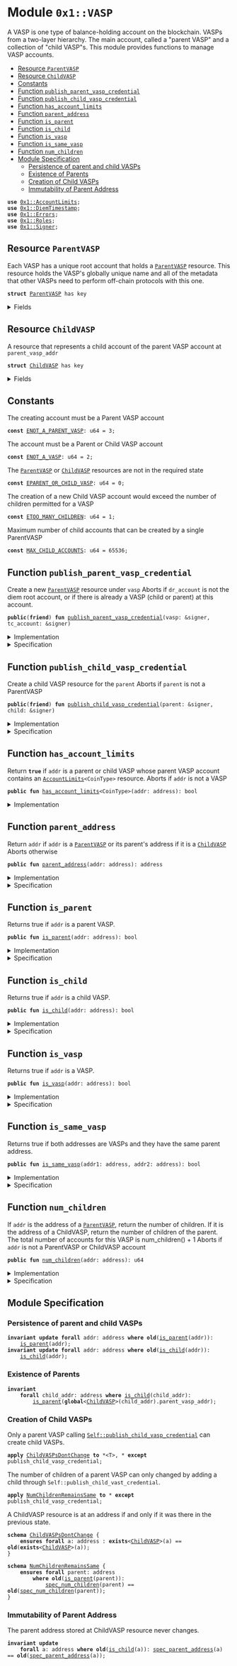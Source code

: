 
<a name="0x1_VASP"></a>

# Module `0x1::VASP`

A VASP is one type of balance-holding account on the blockchain. VASPs from a two-layer
hierarchy.  The main account, called a "parent VASP" and a collection of "child VASP"s.
This module provides functions to manage VASP accounts.


-  [Resource `ParentVASP`](#0x1_VASP_ParentVASP)
-  [Resource `ChildVASP`](#0x1_VASP_ChildVASP)
-  [Constants](#@Constants_0)
-  [Function `publish_parent_vasp_credential`](#0x1_VASP_publish_parent_vasp_credential)
-  [Function `publish_child_vasp_credential`](#0x1_VASP_publish_child_vasp_credential)
-  [Function `has_account_limits`](#0x1_VASP_has_account_limits)
-  [Function `parent_address`](#0x1_VASP_parent_address)
-  [Function `is_parent`](#0x1_VASP_is_parent)
-  [Function `is_child`](#0x1_VASP_is_child)
-  [Function `is_vasp`](#0x1_VASP_is_vasp)
-  [Function `is_same_vasp`](#0x1_VASP_is_same_vasp)
-  [Function `num_children`](#0x1_VASP_num_children)
-  [Module Specification](#@Module_Specification_1)
    -  [Persistence of parent and child VASPs](#@Persistence_of_parent_and_child_VASPs_2)
    -  [Existence of Parents](#@Existence_of_Parents_3)
    -  [Creation of Child VASPs](#@Creation_of_Child_VASPs_4)
    -  [Immutability of Parent Address](#@Immutability_of_Parent_Address_5)


<pre><code><b>use</b> <a href="AccountLimits.md#0x1_AccountLimits">0x1::AccountLimits</a>;
<b>use</b> <a href="DiemTimestamp.md#0x1_DiemTimestamp">0x1::DiemTimestamp</a>;
<b>use</b> <a href="../../../../../../../experimental/releases/artifacts/current/build/MoveStdlib/docs/Errors.md#0x1_Errors">0x1::Errors</a>;
<b>use</b> <a href="Roles.md#0x1_Roles">0x1::Roles</a>;
<b>use</b> <a href="../../../../../../../experimental/releases/artifacts/current/build/MoveStdlib/docs/Signer.md#0x1_Signer">0x1::Signer</a>;
</code></pre>



<a name="0x1_VASP_ParentVASP"></a>

## Resource `ParentVASP`

Each VASP has a unique root account that holds a <code><a href="VASP.md#0x1_VASP_ParentVASP">ParentVASP</a></code> resource. This resource holds
the VASP's globally unique name and all of the metadata that other VASPs need to perform
off-chain protocols with this one.


<pre><code><b>struct</b> <a href="VASP.md#0x1_VASP_ParentVASP">ParentVASP</a> has key
</code></pre>



<details>
<summary>Fields</summary>


<dl>
<dt>
<code>num_children: u64</code>
</dt>
<dd>
 Number of child accounts this parent has created.
</dd>
</dl>


</details>

<a name="0x1_VASP_ChildVASP"></a>

## Resource `ChildVASP`

A resource that represents a child account of the parent VASP account at <code>parent_vasp_addr</code>


<pre><code><b>struct</b> <a href="VASP.md#0x1_VASP_ChildVASP">ChildVASP</a> has key
</code></pre>



<details>
<summary>Fields</summary>


<dl>
<dt>
<code>parent_vasp_addr: address</code>
</dt>
<dd>

</dd>
</dl>


</details>

<a name="@Constants_0"></a>

## Constants


<a name="0x1_VASP_ENOT_A_PARENT_VASP"></a>

The creating account must be a Parent VASP account


<pre><code><b>const</b> <a href="VASP.md#0x1_VASP_ENOT_A_PARENT_VASP">ENOT_A_PARENT_VASP</a>: u64 = 3;
</code></pre>



<a name="0x1_VASP_ENOT_A_VASP"></a>

The account must be a Parent or Child VASP account


<pre><code><b>const</b> <a href="VASP.md#0x1_VASP_ENOT_A_VASP">ENOT_A_VASP</a>: u64 = 2;
</code></pre>



<a name="0x1_VASP_EPARENT_OR_CHILD_VASP"></a>

The <code><a href="VASP.md#0x1_VASP_ParentVASP">ParentVASP</a></code> or <code><a href="VASP.md#0x1_VASP_ChildVASP">ChildVASP</a></code> resources are not in the required state


<pre><code><b>const</b> <a href="VASP.md#0x1_VASP_EPARENT_OR_CHILD_VASP">EPARENT_OR_CHILD_VASP</a>: u64 = 0;
</code></pre>



<a name="0x1_VASP_ETOO_MANY_CHILDREN"></a>

The creation of a new Child VASP account would exceed the number of children permitted for a VASP


<pre><code><b>const</b> <a href="VASP.md#0x1_VASP_ETOO_MANY_CHILDREN">ETOO_MANY_CHILDREN</a>: u64 = 1;
</code></pre>



<a name="0x1_VASP_MAX_CHILD_ACCOUNTS"></a>

Maximum number of child accounts that can be created by a single ParentVASP


<pre><code><b>const</b> <a href="VASP.md#0x1_VASP_MAX_CHILD_ACCOUNTS">MAX_CHILD_ACCOUNTS</a>: u64 = 65536;
</code></pre>



<a name="0x1_VASP_publish_parent_vasp_credential"></a>

## Function `publish_parent_vasp_credential`

Create a new <code><a href="VASP.md#0x1_VASP_ParentVASP">ParentVASP</a></code> resource under <code>vasp</code>
Aborts if <code>dr_account</code> is not the diem root account,
or if there is already a VASP (child or parent) at this account.


<pre><code><b>public</b>(<b>friend</b>) <b>fun</b> <a href="VASP.md#0x1_VASP_publish_parent_vasp_credential">publish_parent_vasp_credential</a>(vasp: &signer, tc_account: &signer)
</code></pre>



<details>
<summary>Implementation</summary>


<pre><code><b>public</b>(<b>friend</b>) <b>fun</b> <a href="VASP.md#0x1_VASP_publish_parent_vasp_credential">publish_parent_vasp_credential</a>(vasp: &signer, tc_account: &signer) {
    <a href="DiemTimestamp.md#0x1_DiemTimestamp_assert_operating">DiemTimestamp::assert_operating</a>();
    <a href="Roles.md#0x1_Roles_assert_treasury_compliance">Roles::assert_treasury_compliance</a>(tc_account);
    <a href="Roles.md#0x1_Roles_assert_parent_vasp_role">Roles::assert_parent_vasp_role</a>(vasp);
    <b>let</b> vasp_addr = <a href="../../../../../../../experimental/releases/artifacts/current/build/MoveStdlib/docs/Signer.md#0x1_Signer_address_of">Signer::address_of</a>(vasp);
    <b>assert</b>!(!<a href="VASP.md#0x1_VASP_is_vasp">is_vasp</a>(vasp_addr), <a href="../../../../../../../experimental/releases/artifacts/current/build/MoveStdlib/docs/Errors.md#0x1_Errors_already_published">Errors::already_published</a>(<a href="VASP.md#0x1_VASP_EPARENT_OR_CHILD_VASP">EPARENT_OR_CHILD_VASP</a>));
    move_to(vasp, <a href="VASP.md#0x1_VASP_ParentVASP">ParentVASP</a> { num_children: 0 });
}
</code></pre>



</details>

<details>
<summary>Specification</summary>



<pre><code><b>include</b> <a href="DiemTimestamp.md#0x1_DiemTimestamp_AbortsIfNotOperating">DiemTimestamp::AbortsIfNotOperating</a>;
<b>include</b> <a href="Roles.md#0x1_Roles_AbortsIfNotTreasuryCompliance">Roles::AbortsIfNotTreasuryCompliance</a>{account: tc_account};
<b>include</b> <a href="Roles.md#0x1_Roles_AbortsIfNotParentVasp">Roles::AbortsIfNotParentVasp</a>{account: vasp};
<b>let</b> vasp_addr = <a href="../../../../../../../experimental/releases/artifacts/current/build/MoveStdlib/docs/Signer.md#0x1_Signer_address_of">Signer::address_of</a>(vasp);
<b>aborts_if</b> <a href="VASP.md#0x1_VASP_is_vasp">is_vasp</a>(vasp_addr) <b>with</b> Errors::ALREADY_PUBLISHED;
<b>include</b> <a href="VASP.md#0x1_VASP_PublishParentVASPEnsures">PublishParentVASPEnsures</a>{vasp_addr: vasp_addr};
</code></pre>




<a name="0x1_VASP_PublishParentVASPEnsures"></a>


<pre><code><b>schema</b> <a href="VASP.md#0x1_VASP_PublishParentVASPEnsures">PublishParentVASPEnsures</a> {
    vasp_addr: address;
    <b>ensures</b> <a href="VASP.md#0x1_VASP_is_parent">is_parent</a>(vasp_addr);
    <b>ensures</b> <a href="VASP.md#0x1_VASP_spec_num_children">spec_num_children</a>(vasp_addr) == 0;
}
</code></pre>



</details>

<a name="0x1_VASP_publish_child_vasp_credential"></a>

## Function `publish_child_vasp_credential`

Create a child VASP resource for the <code>parent</code>
Aborts if <code>parent</code> is not a ParentVASP


<pre><code><b>public</b>(<b>friend</b>) <b>fun</b> <a href="VASP.md#0x1_VASP_publish_child_vasp_credential">publish_child_vasp_credential</a>(parent: &signer, child: &signer)
</code></pre>



<details>
<summary>Implementation</summary>


<pre><code><b>public</b>(<b>friend</b>) <b>fun</b> <a href="VASP.md#0x1_VASP_publish_child_vasp_credential">publish_child_vasp_credential</a>(
    parent: &signer,
    child: &signer,
) <b>acquires</b> <a href="VASP.md#0x1_VASP_ParentVASP">ParentVASP</a> {
    <a href="Roles.md#0x1_Roles_assert_parent_vasp_role">Roles::assert_parent_vasp_role</a>(parent);
    <a href="Roles.md#0x1_Roles_assert_child_vasp_role">Roles::assert_child_vasp_role</a>(child);
    <b>let</b> child_vasp_addr = <a href="../../../../../../../experimental/releases/artifacts/current/build/MoveStdlib/docs/Signer.md#0x1_Signer_address_of">Signer::address_of</a>(child);
    <b>assert</b>!(!<a href="VASP.md#0x1_VASP_is_vasp">is_vasp</a>(child_vasp_addr), <a href="../../../../../../../experimental/releases/artifacts/current/build/MoveStdlib/docs/Errors.md#0x1_Errors_already_published">Errors::already_published</a>(<a href="VASP.md#0x1_VASP_EPARENT_OR_CHILD_VASP">EPARENT_OR_CHILD_VASP</a>));
    <b>let</b> parent_vasp_addr = <a href="../../../../../../../experimental/releases/artifacts/current/build/MoveStdlib/docs/Signer.md#0x1_Signer_address_of">Signer::address_of</a>(parent);
    <b>assert</b>!(<a href="VASP.md#0x1_VASP_is_parent">is_parent</a>(parent_vasp_addr), <a href="../../../../../../../experimental/releases/artifacts/current/build/MoveStdlib/docs/Errors.md#0x1_Errors_invalid_argument">Errors::invalid_argument</a>(<a href="VASP.md#0x1_VASP_ENOT_A_PARENT_VASP">ENOT_A_PARENT_VASP</a>));
    <b>let</b> num_children = &<b>mut</b> borrow_global_mut&lt;<a href="VASP.md#0x1_VASP_ParentVASP">ParentVASP</a>&gt;(parent_vasp_addr).num_children;
    // Abort <b>if</b> creating this child account would put the parent <a href="VASP.md#0x1_VASP">VASP</a> over the limit
    <b>assert</b>!(*<a href="VASP.md#0x1_VASP_num_children">num_children</a> &lt; <a href="VASP.md#0x1_VASP_MAX_CHILD_ACCOUNTS">MAX_CHILD_ACCOUNTS</a>, <a href="../../../../../../../experimental/releases/artifacts/current/build/MoveStdlib/docs/Errors.md#0x1_Errors_limit_exceeded">Errors::limit_exceeded</a>(<a href="VASP.md#0x1_VASP_ETOO_MANY_CHILDREN">ETOO_MANY_CHILDREN</a>));
    *num_children = *num_children + 1;
    move_to(child, <a href="VASP.md#0x1_VASP_ChildVASP">ChildVASP</a> { parent_vasp_addr });
}
</code></pre>



</details>

<details>
<summary>Specification</summary>



<pre><code><b>let</b> child_addr = <a href="../../../../../../../experimental/releases/artifacts/current/build/MoveStdlib/docs/Signer.md#0x1_Signer_address_of">Signer::address_of</a>(child);
<b>include</b> <a href="VASP.md#0x1_VASP_PublishChildVASPAbortsIf">PublishChildVASPAbortsIf</a>{child_addr};
<b>include</b> <a href="Roles.md#0x1_Roles_AbortsIfNotChildVasp">Roles::AbortsIfNotChildVasp</a>{account: child_addr};
<b>include</b> <a href="VASP.md#0x1_VASP_PublishChildVASPEnsures">PublishChildVASPEnsures</a>{parent_addr: <a href="../../../../../../../experimental/releases/artifacts/current/build/MoveStdlib/docs/Signer.md#0x1_Signer_address_of">Signer::address_of</a>(parent), child_addr: child_addr};
</code></pre>




<a name="0x1_VASP_PublishChildVASPAbortsIf"></a>


<pre><code><b>schema</b> <a href="VASP.md#0x1_VASP_PublishChildVASPAbortsIf">PublishChildVASPAbortsIf</a> {
    parent: signer;
    child_addr: address;
    <b>let</b> parent_addr = <a href="../../../../../../../experimental/releases/artifacts/current/build/MoveStdlib/docs/Signer.md#0x1_Signer_address_of">Signer::address_of</a>(parent);
    <b>include</b> <a href="Roles.md#0x1_Roles_AbortsIfNotParentVasp">Roles::AbortsIfNotParentVasp</a>{account: parent};
    <b>aborts_if</b> <a href="VASP.md#0x1_VASP_is_vasp">is_vasp</a>(child_addr) <b>with</b> Errors::ALREADY_PUBLISHED;
    <b>aborts_if</b> !<a href="VASP.md#0x1_VASP_is_parent">is_parent</a>(parent_addr) <b>with</b> Errors::INVALID_ARGUMENT;
    <b>aborts_if</b> <a href="VASP.md#0x1_VASP_spec_num_children">spec_num_children</a>(parent_addr) + 1 &gt; <a href="VASP.md#0x1_VASP_MAX_CHILD_ACCOUNTS">MAX_CHILD_ACCOUNTS</a> <b>with</b> Errors::LIMIT_EXCEEDED;
}
</code></pre>




<a name="0x1_VASP_PublishChildVASPEnsures"></a>


<pre><code><b>schema</b> <a href="VASP.md#0x1_VASP_PublishChildVASPEnsures">PublishChildVASPEnsures</a> {
    parent_addr: address;
    child_addr: address;
    <b>ensures</b> <a href="VASP.md#0x1_VASP_spec_num_children">spec_num_children</a>(parent_addr) == <b>old</b>(<a href="VASP.md#0x1_VASP_spec_num_children">spec_num_children</a>(parent_addr)) + 1;
    <b>ensures</b> <a href="VASP.md#0x1_VASP_is_child">is_child</a>(child_addr);
    <b>ensures</b> <a href="VASP.md#0x1_VASP_spec_parent_address">spec_parent_address</a>(child_addr) == parent_addr;
}
</code></pre>



</details>

<a name="0x1_VASP_has_account_limits"></a>

## Function `has_account_limits`

Return <code><b>true</b></code> if <code>addr</code> is a parent or child VASP whose parent VASP account contains an
<code><a href="AccountLimits.md#0x1_AccountLimits">AccountLimits</a>&lt;CoinType&gt;</code> resource.
Aborts if <code>addr</code> is not a VASP


<pre><code><b>public</b> <b>fun</b> <a href="VASP.md#0x1_VASP_has_account_limits">has_account_limits</a>&lt;CoinType&gt;(addr: address): bool
</code></pre>



<details>
<summary>Implementation</summary>


<pre><code><b>public</b> <b>fun</b> <a href="VASP.md#0x1_VASP_has_account_limits">has_account_limits</a>&lt;CoinType&gt;(addr: address): bool <b>acquires</b> <a href="VASP.md#0x1_VASP_ChildVASP">ChildVASP</a> {
    <a href="AccountLimits.md#0x1_AccountLimits_has_window_published">AccountLimits::has_window_published</a>&lt;CoinType&gt;(<a href="VASP.md#0x1_VASP_parent_address">parent_address</a>(addr))
}
</code></pre>



</details>

<a name="0x1_VASP_parent_address"></a>

## Function `parent_address`

Return <code>addr</code> if <code>addr</code> is a <code><a href="VASP.md#0x1_VASP_ParentVASP">ParentVASP</a></code> or its parent's address if it is a <code><a href="VASP.md#0x1_VASP_ChildVASP">ChildVASP</a></code>
Aborts otherwise


<pre><code><b>public</b> <b>fun</b> <a href="VASP.md#0x1_VASP_parent_address">parent_address</a>(addr: address): address
</code></pre>



<details>
<summary>Implementation</summary>


<pre><code><b>public</b> <b>fun</b> <a href="VASP.md#0x1_VASP_parent_address">parent_address</a>(addr: address): address <b>acquires</b> <a href="VASP.md#0x1_VASP_ChildVASP">ChildVASP</a> {
    <b>if</b> (<a href="VASP.md#0x1_VASP_is_parent">is_parent</a>(addr)) {
        addr
    } <b>else</b> <b>if</b> (<a href="VASP.md#0x1_VASP_is_child">is_child</a>(addr)) {
        borrow_global&lt;<a href="VASP.md#0x1_VASP_ChildVASP">ChildVASP</a>&gt;(addr).parent_vasp_addr
    } <b>else</b> { // wrong account type, <b>abort</b>
        <b>abort</b>(<a href="../../../../../../../experimental/releases/artifacts/current/build/MoveStdlib/docs/Errors.md#0x1_Errors_invalid_argument">Errors::invalid_argument</a>(<a href="VASP.md#0x1_VASP_ENOT_A_VASP">ENOT_A_VASP</a>))
    }
}
</code></pre>



</details>

<details>
<summary>Specification</summary>



<pre><code><b>pragma</b> opaque;
<b>aborts_if</b> !<a href="VASP.md#0x1_VASP_is_parent">is_parent</a>(addr) && !<a href="VASP.md#0x1_VASP_is_child">is_child</a>(addr) <b>with</b> Errors::INVALID_ARGUMENT;
<b>ensures</b> result == <a href="VASP.md#0x1_VASP_spec_parent_address">spec_parent_address</a>(addr);
</code></pre>



Spec version of <code><a href="VASP.md#0x1_VASP_parent_address">Self::parent_address</a></code>.


<a name="0x1_VASP_spec_parent_address"></a>


<pre><code><b>fun</b> <a href="VASP.md#0x1_VASP_spec_parent_address">spec_parent_address</a>(addr: address): address {
    <b>if</b> (<a href="VASP.md#0x1_VASP_is_parent">is_parent</a>(addr)) {
        addr
    } <b>else</b> {
        <b>global</b>&lt;<a href="VASP.md#0x1_VASP_ChildVASP">ChildVASP</a>&gt;(addr).parent_vasp_addr
    }
}
<a name="0x1_VASP_spec_has_account_limits"></a>
<b>fun</b> <a href="VASP.md#0x1_VASP_spec_has_account_limits">spec_has_account_limits</a>&lt;Token&gt;(addr: address): bool {
    <a href="AccountLimits.md#0x1_AccountLimits_has_window_published">AccountLimits::has_window_published</a>&lt;Token&gt;(<a href="VASP.md#0x1_VASP_spec_parent_address">spec_parent_address</a>(addr))
}
</code></pre>



</details>

<a name="0x1_VASP_is_parent"></a>

## Function `is_parent`

Returns true if <code>addr</code> is a parent VASP.


<pre><code><b>public</b> <b>fun</b> <a href="VASP.md#0x1_VASP_is_parent">is_parent</a>(addr: address): bool
</code></pre>



<details>
<summary>Implementation</summary>


<pre><code><b>public</b> <b>fun</b> <a href="VASP.md#0x1_VASP_is_parent">is_parent</a>(addr: address): bool {
    <b>exists</b>&lt;<a href="VASP.md#0x1_VASP_ParentVASP">ParentVASP</a>&gt;(addr)
}
</code></pre>



</details>

<details>
<summary>Specification</summary>



<pre><code><b>pragma</b> opaque = <b>true</b>;
<b>aborts_if</b> <b>false</b>;
<b>ensures</b> result == <a href="VASP.md#0x1_VASP_is_parent">is_parent</a>(addr);
</code></pre>



</details>

<a name="0x1_VASP_is_child"></a>

## Function `is_child`

Returns true if <code>addr</code> is a child VASP.


<pre><code><b>public</b> <b>fun</b> <a href="VASP.md#0x1_VASP_is_child">is_child</a>(addr: address): bool
</code></pre>



<details>
<summary>Implementation</summary>


<pre><code><b>public</b> <b>fun</b> <a href="VASP.md#0x1_VASP_is_child">is_child</a>(addr: address): bool {
    <b>exists</b>&lt;<a href="VASP.md#0x1_VASP_ChildVASP">ChildVASP</a>&gt;(addr)
}
</code></pre>



</details>

<details>
<summary>Specification</summary>



<pre><code><b>pragma</b> opaque = <b>true</b>;
<b>aborts_if</b> <b>false</b>;
<b>ensures</b> result == <a href="VASP.md#0x1_VASP_is_child">is_child</a>(addr);
</code></pre>



</details>

<a name="0x1_VASP_is_vasp"></a>

## Function `is_vasp`

Returns true if <code>addr</code> is a VASP.


<pre><code><b>public</b> <b>fun</b> <a href="VASP.md#0x1_VASP_is_vasp">is_vasp</a>(addr: address): bool
</code></pre>



<details>
<summary>Implementation</summary>


<pre><code><b>public</b> <b>fun</b> <a href="VASP.md#0x1_VASP_is_vasp">is_vasp</a>(addr: address): bool {
    <a href="VASP.md#0x1_VASP_is_parent">is_parent</a>(addr) || <a href="VASP.md#0x1_VASP_is_child">is_child</a>(addr)
}
</code></pre>



</details>

<details>
<summary>Specification</summary>



<pre><code><b>pragma</b> opaque = <b>true</b>;
<b>aborts_if</b> <b>false</b>;
<b>ensures</b> result == <a href="VASP.md#0x1_VASP_is_vasp">is_vasp</a>(addr);
</code></pre>




<a name="0x1_VASP_AbortsIfNotVASP"></a>


<pre><code><b>schema</b> <a href="VASP.md#0x1_VASP_AbortsIfNotVASP">AbortsIfNotVASP</a> {
    addr: address;
    <b>aborts_if</b> !<a href="VASP.md#0x1_VASP_is_vasp">is_vasp</a>(addr);
}
</code></pre>



</details>

<a name="0x1_VASP_is_same_vasp"></a>

## Function `is_same_vasp`

Returns true if both addresses are VASPs and they have the same parent address.


<pre><code><b>public</b> <b>fun</b> <a href="VASP.md#0x1_VASP_is_same_vasp">is_same_vasp</a>(addr1: address, addr2: address): bool
</code></pre>



<details>
<summary>Implementation</summary>


<pre><code><b>public</b> <b>fun</b> <a href="VASP.md#0x1_VASP_is_same_vasp">is_same_vasp</a>(addr1: address, addr2: address): bool <b>acquires</b> <a href="VASP.md#0x1_VASP_ChildVASP">ChildVASP</a> {
    <a href="VASP.md#0x1_VASP_is_vasp">is_vasp</a>(addr1) && <a href="VASP.md#0x1_VASP_is_vasp">is_vasp</a>(addr2) && <a href="VASP.md#0x1_VASP_parent_address">parent_address</a>(addr1) == <a href="VASP.md#0x1_VASP_parent_address">parent_address</a>(addr2)
}
</code></pre>



</details>

<details>
<summary>Specification</summary>



<pre><code><b>pragma</b> opaque = <b>true</b>;
<b>aborts_if</b> <b>false</b>;
<b>ensures</b> result == <a href="VASP.md#0x1_VASP_spec_is_same_vasp">spec_is_same_vasp</a>(addr1, addr2);
</code></pre>


Spec version of <code><a href="VASP.md#0x1_VASP_is_same_vasp">Self::is_same_vasp</a></code>.


<a name="0x1_VASP_spec_is_same_vasp"></a>


<pre><code><b>fun</b> <a href="VASP.md#0x1_VASP_spec_is_same_vasp">spec_is_same_vasp</a>(addr1: address, addr2: address): bool {
   <a href="VASP.md#0x1_VASP_is_vasp">is_vasp</a>(addr1) && <a href="VASP.md#0x1_VASP_is_vasp">is_vasp</a>(addr2) && <a href="VASP.md#0x1_VASP_spec_parent_address">spec_parent_address</a>(addr1) == <a href="VASP.md#0x1_VASP_spec_parent_address">spec_parent_address</a>(addr2)
}
</code></pre>



</details>

<a name="0x1_VASP_num_children"></a>

## Function `num_children`

If <code>addr</code> is the address of a <code><a href="VASP.md#0x1_VASP_ParentVASP">ParentVASP</a></code>, return the number of children.
If it is the address of a ChildVASP, return the number of children of the parent.
The total number of accounts for this VASP is num_children() + 1
Aborts if <code>addr</code> is not a ParentVASP or ChildVASP account


<pre><code><b>public</b> <b>fun</b> <a href="VASP.md#0x1_VASP_num_children">num_children</a>(addr: address): u64
</code></pre>



<details>
<summary>Implementation</summary>


<pre><code><b>public</b> <b>fun</b> <a href="VASP.md#0x1_VASP_num_children">num_children</a>(addr: address): u64  <b>acquires</b> <a href="VASP.md#0x1_VASP_ChildVASP">ChildVASP</a>, <a href="VASP.md#0x1_VASP_ParentVASP">ParentVASP</a> {
    // If parent <a href="VASP.md#0x1_VASP">VASP</a> succeeds, the parent is guaranteed <b>to</b> exist.
    *&borrow_global&lt;<a href="VASP.md#0x1_VASP_ParentVASP">ParentVASP</a>&gt;(<a href="VASP.md#0x1_VASP_parent_address">parent_address</a>(addr)).num_children
}
</code></pre>



</details>

<details>
<summary>Specification</summary>



<pre><code><b>aborts_if</b> !<a href="VASP.md#0x1_VASP_is_vasp">is_vasp</a>(addr) <b>with</b> Errors::INVALID_ARGUMENT;
</code></pre>


Spec version of <code><a href="VASP.md#0x1_VASP_num_children">Self::num_children</a></code>.


<a name="0x1_VASP_spec_num_children"></a>


<pre><code><b>fun</b> <a href="VASP.md#0x1_VASP_spec_num_children">spec_num_children</a>(parent: address): u64 {
   <b>global</b>&lt;<a href="VASP.md#0x1_VASP_ParentVASP">ParentVASP</a>&gt;(parent).num_children
}
</code></pre>



</details>

<a name="@Module_Specification_1"></a>

## Module Specification



<a name="@Persistence_of_parent_and_child_VASPs_2"></a>

### Persistence of parent and child VASPs



<pre><code><b>invariant</b> <b>update</b> <b>forall</b> addr: address <b>where</b> <b>old</b>(<a href="VASP.md#0x1_VASP_is_parent">is_parent</a>(addr)):
    <a href="VASP.md#0x1_VASP_is_parent">is_parent</a>(addr);
<b>invariant</b> <b>update</b> <b>forall</b> addr: address <b>where</b> <b>old</b>(<a href="VASP.md#0x1_VASP_is_child">is_child</a>(addr)):
    <a href="VASP.md#0x1_VASP_is_child">is_child</a>(addr);
</code></pre>



<a name="@Existence_of_Parents_3"></a>

### Existence of Parents



<pre><code><b>invariant</b>
    <b>forall</b> child_addr: address <b>where</b> <a href="VASP.md#0x1_VASP_is_child">is_child</a>(child_addr):
        <a href="VASP.md#0x1_VASP_is_parent">is_parent</a>(<b>global</b>&lt;<a href="VASP.md#0x1_VASP_ChildVASP">ChildVASP</a>&gt;(child_addr).parent_vasp_addr);
</code></pre>



<a name="@Creation_of_Child_VASPs_4"></a>

### Creation of Child VASPs


Only a parent VASP calling <code><a href="VASP.md#0x1_VASP_publish_child_vasp_credential">Self::publish_child_vasp_credential</a></code> can create
child VASPs.


<pre><code><b>apply</b> <a href="VASP.md#0x1_VASP_ChildVASPsDontChange">ChildVASPsDontChange</a> <b>to</b> *&lt;T&gt;, * <b>except</b> publish_child_vasp_credential;
</code></pre>


The number of children of a parent VASP can only changed by adding
a child through <code>Self::publish_child_vast_credential</code>.


<pre><code><b>apply</b> <a href="VASP.md#0x1_VASP_NumChildrenRemainsSame">NumChildrenRemainsSame</a> <b>to</b> * <b>except</b> publish_child_vasp_credential;
</code></pre>




<a name="0x1_VASP_ChildVASPsDontChange"></a>

A ChildVASP resource is at an address if and only if it was there in the
previous state.


<pre><code><b>schema</b> <a href="VASP.md#0x1_VASP_ChildVASPsDontChange">ChildVASPsDontChange</a> {
    <b>ensures</b> <b>forall</b> a: address : <b>exists</b>&lt;<a href="VASP.md#0x1_VASP_ChildVASP">ChildVASP</a>&gt;(a) == <b>old</b>(<b>exists</b>&lt;<a href="VASP.md#0x1_VASP_ChildVASP">ChildVASP</a>&gt;(a));
}
</code></pre>




<a name="0x1_VASP_NumChildrenRemainsSame"></a>


<pre><code><b>schema</b> <a href="VASP.md#0x1_VASP_NumChildrenRemainsSame">NumChildrenRemainsSame</a> {
    <b>ensures</b> <b>forall</b> parent: address
        <b>where</b> <b>old</b>(<a href="VASP.md#0x1_VASP_is_parent">is_parent</a>(parent)):
            <a href="VASP.md#0x1_VASP_spec_num_children">spec_num_children</a>(parent) == <b>old</b>(<a href="VASP.md#0x1_VASP_spec_num_children">spec_num_children</a>(parent));
}
</code></pre>



<a name="@Immutability_of_Parent_Address_5"></a>

### Immutability of Parent Address


The parent address stored at ChildVASP resource never changes.


<pre><code><b>invariant</b> <b>update</b>
    <b>forall</b> a: address <b>where</b> <b>old</b>(<a href="VASP.md#0x1_VASP_is_child">is_child</a>(a)): <a href="VASP.md#0x1_VASP_spec_parent_address">spec_parent_address</a>(a) == <b>old</b>(<a href="VASP.md#0x1_VASP_spec_parent_address">spec_parent_address</a>(a));
</code></pre>
